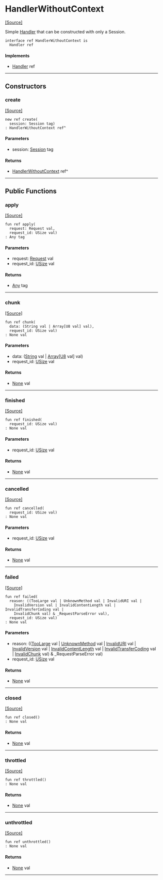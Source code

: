 # HandlerWithoutContext
<span class="source-link">[[Source]](src/http_server/handler.md#L175)</span>

Simple [Handler](http-Handler.md) that can be constructed
with only a Session.


```pony
interface ref HandlerWithoutContext is
  Handler ref
```

#### Implements

* [Handler](http_server-Handler.md) ref

---

## Constructors

### create
<span class="source-link">[[Source]](src/http_server/handler.md#L180)</span>


```pony
new ref create(
  session: Session tag)
: HandlerWithoutContext ref^
```
#### Parameters

*   session: [Session](http_server-Session.md) tag

#### Returns

* [HandlerWithoutContext](http_server-HandlerWithoutContext.md) ref^

---

## Public Functions

### apply
<span class="source-link">[[Source]](src/http_server/handler.md#L102)</span>


```pony
fun ref apply(
  request: Request val,
  request_id: USize val)
: Any tag
```
#### Parameters

*   request: [Request](http_server-Request.md) val
*   request_id: [USize](builtin-USize.md) val

#### Returns

* [Any](builtin-Any.md) tag

---

### chunk
<span class="source-link">[[Source]](src/http_server/handler.md#L110)</span>


```pony
fun ref chunk(
  data: (String val | Array[U8 val] val),
  request_id: USize val)
: None val
```
#### Parameters

*   data: ([String](builtin-String.md) val | [Array](builtin-Array.md)\[[U8](builtin-U8.md) val\] val)
*   request_id: [USize](builtin-USize.md) val

#### Returns

* [None](builtin-None.md) val

---

### finished
<span class="source-link">[[Source]](src/http_server/handler.md#L116)</span>


```pony
fun ref finished(
  request_id: USize val)
: None val
```
#### Parameters

*   request_id: [USize](builtin-USize.md) val

#### Returns

* [None](builtin-None.md) val

---

### cancelled
<span class="source-link">[[Source]](src/http_server/handler.md#L122)</span>


```pony
fun ref cancelled(
  request_id: USize val)
: None val
```
#### Parameters

*   request_id: [USize](builtin-USize.md) val

#### Returns

* [None](builtin-None.md) val

---

### failed
<span class="source-link">[[Source]](src/http_server/handler.md#L128)</span>


```pony
fun ref failed(
  reason: ((TooLarge val | UnknownMethod val | InvalidURI val | 
    InvalidVersion val | InvalidContentLength val | InvalidTransferCoding val | 
    InvalidChunk val) & _RequestParseError val),
  request_id: USize val)
: None val
```
#### Parameters

*   reason: (([TooLarge](http_server-TooLarge.md) val | [UnknownMethod](http_server-UnknownMethod.md) val | [InvalidURI](http_server-InvalidURI.md) val | 
    [InvalidVersion](http_server-InvalidVersion.md) val | [InvalidContentLength](http_server-InvalidContentLength.md) val | [InvalidTransferCoding](http_server-InvalidTransferCoding.md) val | 
    [InvalidChunk](http_server-InvalidChunk.md) val) & _RequestParseError val)
*   request_id: [USize](builtin-USize.md) val

#### Returns

* [None](builtin-None.md) val

---

### closed
<span class="source-link">[[Source]](src/http_server/handler.md#L133)</span>


```pony
fun ref closed()
: None val
```

#### Returns

* [None](builtin-None.md) val

---

### throttled
<span class="source-link">[[Source]](src/http_server/handler.md#L138)</span>


```pony
fun ref throttled()
: None val
```

#### Returns

* [None](builtin-None.md) val

---

### unthrottled
<span class="source-link">[[Source]](src/http_server/handler.md#L143)</span>


```pony
fun ref unthrottled()
: None val
```

#### Returns

* [None](builtin-None.md) val

---

